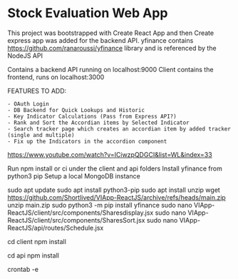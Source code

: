 # Stock Evaluation Web App

This project was bootstrapped with Create React App and then Create express app was added for the backend API.
yfinance contains https://github.com/ranaroussi/yfinance library and is referenced by the NodeJS API

Contains a backend API running on localhost:9000
Client contains the frontend, runs on localhost:3000


FEATURES TO ADD:

    - OAuth Login
    - DB Backend for Quick Lookups and Historic
    - Key Indicator Calculations (Pass from Express API?)
    - Rank and Sort the Accordian items by Selected Indicator
    - Search tracker page which creates an accordian item by added tracker (single and multiple)
    - Fix up the Indicators in the accordion component

https://www.youtube.com/watch?v=ICiwzpQDGCI&list=WL&index=33

Run npm install or ci under the client and api folders
Install yfinance from python3 pip
Setup a local MongoDB instance

sudo apt update
sudo apt install python3-pip
sudo apt install unzip
wget https://github.com/Shortlived/VIApp-ReactJS/archive/refs/heads/main.zip
unzip main.zip
sudo python3 -m pip install yfinance
sudo nano VIApp-ReactJS/client/src/components/Sharesdisplay.jsx
sudo nano VIApp-ReactJS/client/src/components/SharesSort.jsx
sudo nano VIApp-ReactJS/api/routes/Schedule.jsx

cd client
npm install

cd api
npm install

crontab -e
